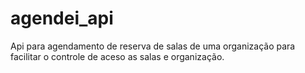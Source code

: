 # agendei_api
Api para agendamento de reserva de salas de uma organização para facilitar o controle de aceso as salas e organização.
